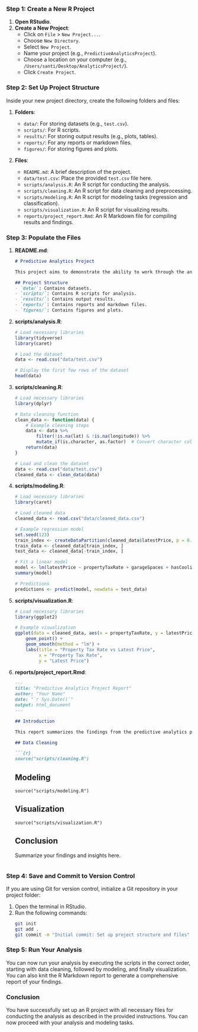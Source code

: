 ### Step 1: Create a New R Project

1. **Open RStudio**.
2. **Create a New Project**:
   - Click on `File` > `New Project...`.
   - Choose `New Directory`.
   - Select `New Project`.
   - Name your project (e.g., `PredictiveAnalyticsProject`).
   - Choose a location on your computer (e.g., `/Users/santi/Desktop/AnalyticsProject/`).
   - Click `Create Project`.

### Step 2: Set Up Project Structure

Inside your new project directory, create the following folders and files:

1. **Folders**:
   - `data/`: For storing datasets (e.g., `test.csv`).
   - `scripts/`: For R scripts.
   - `results/`: For storing output results (e.g., plots, tables).
   - `reports/`: For any reports or markdown files.
   - `figures/`: For storing figures and plots.

2. **Files**:
   - `README.md`: A brief description of the project.
   - `data/test.csv`: Place the provided `test.csv` file here.
   - `scripts/analysis.R`: An R script for conducting the analysis.
   - `scripts/cleaning.R`: An R script for data cleaning and preprocessing.
   - `scripts/modeling.R`: An R script for modeling tasks (regression and classification).
   - `scripts/visualization.R`: An R script for visualizing results.
   - `reports/project_report.Rmd`: An R Markdown file for compiling results and findings.

### Step 3: Populate the Files

1. **README.md**:
   ```markdown
   # Predictive Analytics Project

   This project aims to demonstrate the ability to work through the analytics pipeline from beginning to end, focusing on predictive modeling using regression and classification techniques.

   ## Project Structure
   - `data/`: Contains datasets.
   - `scripts/`: Contains R scripts for analysis.
   - `results/`: Contains output results.
   - `reports/`: Contains reports and markdown files.
   - `figures/`: Contains figures and plots.
   ```

2. **scripts/analysis.R**:
   ```r
   # Load necessary libraries
   library(tidyverse)
   library(caret)

   # Load the dataset
   data <- read.csv("data/test.csv")

   # Display the first few rows of the dataset
   head(data)
   ```

3. **scripts/cleaning.R**:
   ```r
   # Load necessary libraries
   library(dplyr)

   # Data cleaning function
   clean_data <- function(data) {
       # Example cleaning steps
       data <- data %>%
           filter(!is.na(lat) & !is.na(longitude)) %>%
           mutate_if(is.character, as.factor)  # Convert character columns to factors
       return(data)
   }

   # Load and clean the dataset
   data <- read.csv("data/test.csv")
   cleaned_data <- clean_data(data)
   ```

4. **scripts/modeling.R**:
   ```r
   # Load necessary libraries
   library(caret)

   # Load cleaned data
   cleaned_data <- read.csv("data/cleaned_data.csv")

   # Example regression model
   set.seed(123)
   train_index <- createDataPartition(cleaned_data$latestPrice, p = 0.8, list = FALSE)
   train_data <- cleaned_data[train_index, ]
   test_data <- cleaned_data[-train_index, ]

   # Fit a linear model
   model <- lm(latestPrice ~ propertyTaxRate + garageSpaces + hasCooling, data = train_data)
   summary(model)

   # Predictions
   predictions <- predict(model, newdata = test_data)
   ```

5. **scripts/visualization.R**:
   ```r
   # Load necessary libraries
   library(ggplot2)

   # Example visualization
   ggplot(data = cleaned_data, aes(x = propertyTaxRate, y = latestPrice)) +
       geom_point() +
       geom_smooth(method = "lm") +
       labs(title = "Property Tax Rate vs Latest Price",
            x = "Property Tax Rate",
            y = "Latest Price")
   ```

6. **reports/project_report.Rmd**:
   ```markdown
   ---
   title: "Predictive Analytics Project Report"
   author: "Your Name"
   date: "`r Sys.Date()`"
   output: html_document
   ---

   ## Introduction

   This report summarizes the findings from the predictive analytics project.

   ## Data Cleaning

   ```{r}
   source("scripts/cleaning.R")
   ```

   ## Modeling

   ```{r}
   source("scripts/modeling.R")
   ```

   ## Visualization

   ```{r}
   source("scripts/visualization.R")
   ```

   ## Conclusion

   Summarize your findings and insights here.
   ```

### Step 4: Save and Commit to Version Control

If you are using Git for version control, initialize a Git repository in your project folder:

1. Open the terminal in RStudio.
2. Run the following commands:
   ```bash
   git init
   git add .
   git commit -m "Initial commit: Set up project structure and files"
   ```

### Step 5: Run Your Analysis

You can now run your analysis by executing the scripts in the correct order, starting with data cleaning, followed by modeling, and finally visualization. You can also knit the R Markdown report to generate a comprehensive report of your findings.

### Conclusion

You have successfully set up an R project with all necessary files for conducting the analysis as described in the provided instructions. You can now proceed with your analysis and modeling tasks.